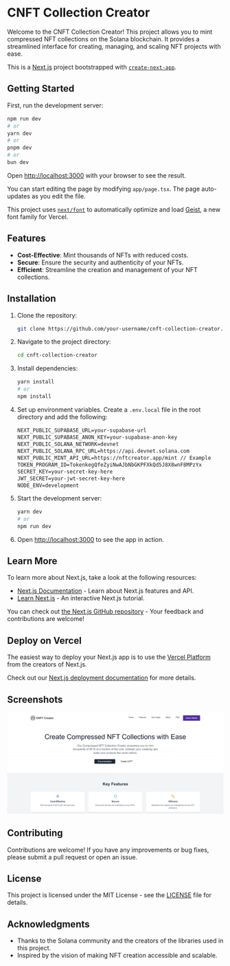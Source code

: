 # CNFT Collection Creator

Welcome to the CNFT Collection Creator! This project allows you to mint compressed NFT collections on the Solana blockchain. It provides a streamlined interface for creating, managing, and scaling NFT projects with ease.

This is a [Next.js](https://nextjs.org) project bootstrapped with [`create-next-app`](https://nextjs.org/docs/app/api-reference/cli/create-next-app).

## Getting Started

First, run the development server:

```bash
npm run dev
# or
yarn dev
# or
pnpm dev
# or
bun dev
```

Open [http://localhost:3000](http://localhost:3000) with your browser to see the result.

You can start editing the page by modifying `app/page.tsx`. The page auto-updates as you edit the file.

This project uses [`next/font`](https://nextjs.org/docs/app/building-your-application/optimizing/fonts) to automatically optimize and load [Geist](https://vercel.com/font), a new font family for Vercel.

## Features

- **Cost-Effective**: Mint thousands of NFTs with reduced costs.
- **Secure**: Ensure the security and authenticity of your NFTs.
- **Efficient**: Streamline the creation and management of your NFT collections.

## Installation

1. Clone the repository:

    ```bash
    git clone https://github.com/your-username/cnft-collection-creator.git
    ```

2. Navigate to the project directory:

    ```bash
    cd cnft-collection-creator
    ```

3. Install dependencies:

    ```bash
    yarn install
    # or
    npm install
    ```

4. Set up environment variables. Create a `.env.local` file in the root directory and add the following:

    ```env
    NEXT_PUBLIC_SUPABASE_URL=your-supabase-url
    NEXT_PUBLIC_SUPABASE_ANON_KEY=your-supabase-anon-key
    NEXT_PUBLIC_SOLANA_NETWORK=devnet
    NEXT_PUBLIC_SOLANA_RPC_URL=https://api.devnet.solana.com
    NEXT_PUBLIC_MINT_API_URL=https://nftcreator.app/mint // Example
    TOKEN_PROGRAM_ID=TokenkegQfeZyiNwAJbNbGKPFXkQd5J8X8wnF8MPzYx
    SECRET_KEY=your-secret-key-here
    JWT_SECRET=your-jwt-secret-key-here
    NODE_ENV=development
    ```

5. Start the development server:

    ```bash
    yarn dev
    # or
    npm run dev
    ```

6. Open [http://localhost:3000](http://localhost:3000) to see the app in action.

## Learn More

To learn more about Next.js, take a look at the following resources:

- [Next.js Documentation](https://nextjs.org/docs) - Learn about Next.js features and API.
- [Learn Next.js](https://nextjs.org/learn) - An interactive Next.js tutorial.

You can check out [the Next.js GitHub repository](https://github.com/vercel/next.js) - Your feedback and contributions are welcome!

## Deploy on Vercel

The easiest way to deploy your Next.js app is to use the [Vercel Platform](https://vercel.com/new?utm_medium=default-template&filter=next.js&utm_source=create-next-app&utm_campaign=create-next-app-readme) from the creators of Next.js.

Check out our [Next.js deployment documentation](https://nextjs.org/docs/app/building-your-application/deploying) for more details.

## Screenshots

![Screenshot](.github/assets/screenshot.png)

## Contributing

Contributions are welcome! If you have any improvements or bug fixes, please submit a pull request or open an issue.

## License

This project is licensed under the MIT License - see the [LICENSE](LICENSE) file for details.

## Acknowledgments

- Thanks to the Solana community and the creators of the libraries used in this project.
- Inspired by the vision of making NFT creation accessible and scalable.
